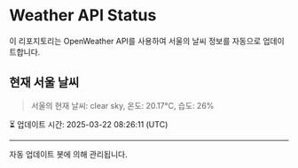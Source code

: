 
# Weather API Status

이 리포지토리는 OpenWeather API를 사용하여 서울의 날씨 정보를 자동으로 업데이트합니다.

## 현재 서울 날씨
> 서울의 현재 날씨: clear sky, 온도: 20.17°C, 습도: 26%

⏳ 업데이트 시간: 2025-03-22 08:26:11 (UTC)

---
자동 업데이트 봇에 의해 관리됩니다.
